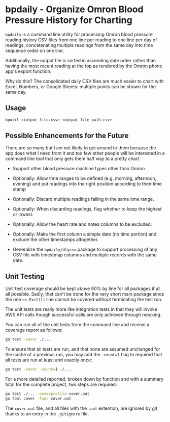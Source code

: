 # bpdaily - Organize Omron Blood Pressure History for Charting

`bpdaily` is a command line utility for processing Omron blood pressure reading history
CSV files from one line per reading to one line per day of readings, concatenating
multiple readings from the same day into time sequence order on one line.

Additionally, the output file is sorted in ascending date order rather than having the
most recent reading at the top as rendered by the Omron phone app's export function.

Why do this? The consolidated daily CSV files are much easier to chart with Excel,
Numbers, or Google Sheets: multiple points can be shown for the same day.

## Usage

```bash
bputil <intput-file.csv> <output-file-path.csv>
```

## Possible Enhancements for the Future

There are so many but I am not likely to get around to them because the app does
what I need from it and too few other people will be interested in a command line
tool that only gets them half way to a pretty chart.

* Support other blood pressure machine types other than Omron

* Optionally: Allow time ranges to be defined (e.g. morning, afternoon, evening) and put
readings into the right position according to their time stamp

* Optionally: Discard multiple readings falling in the same time range.

* Optionally: When discarding readings, flag whether to keep the highest or lowest.

* Optionally: Allow the heart rate and notes columns to be excluded.

* Optionally: Make the first column a simple date (no time portion) and exclude the other
timestamps altogether.

* Generalize the `bpdaily/dlycsv` package to support processing of any CSV file
with timestmap columns and multiple records with the same date.

## Unit Testing

Unit test coverage should be kept above 90% by line for all packages if at all
possible. Sadly, that can't be done for the very short main package since the
one `os.Exit(1)` line cannot be covered without terminating the test run.

The unit tests are really more like integration tests in that they will invoke
AWS API calls though successful calls are only achieved through mocking.

You can run all of the unit tests from the command line and receive a coverage
report as follows:

```bash
go test -cover ./...
```

To ensure that all tests are run, and that none are assumed unchanged for the
cache of a previous run, you may add the `-count=1` flag to required that all
tests are run at least and exactly once:

```bash
go test -cover -count=1 ./...
```

For a more detailed reported, broken down by function and with a summary total 
for the complete project, two steps are required:

```bash
go test ./... -coverprofile cover.out
go tool cover -func cover.out
```

The `cover.out` file, and all files with the `.out` extention, are ignored by
git thanks to an entry in the `.gitignore` file.
